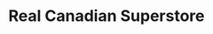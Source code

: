 ---
title: "Real Canadian Superstore"
url: /cranbrook/real-canadian-superstore/
shop: supermarket
---